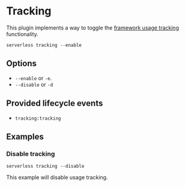 <!--
title: Serverless Tracking CLI Command
description: Enable or Disable anonymous usage tracking for Serverless
layout: Doc
-->

# Tracking

This plugin implements a way to toggle the [framework usage tracking](/docs/usage-tracking) functionality.

```
serverless tracking --enable
```

## Options
- `--enable` or `-e`.
- `--disable` or `-d`

## Provided lifecycle events
- `tracking:tracking`

## Examples

### Disable tracking

```
serverless tracking --disable
```

This example will disable usage tracking.
